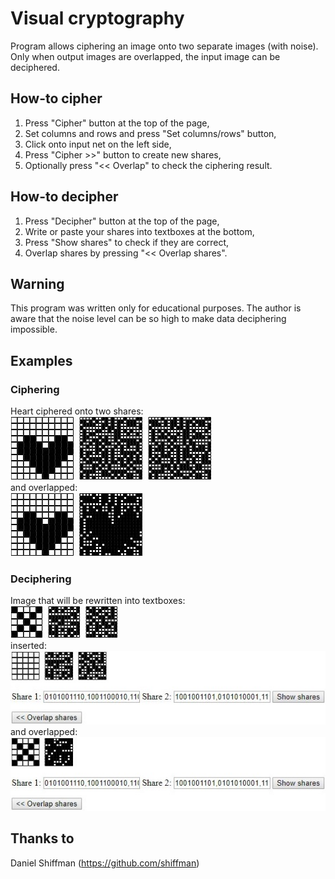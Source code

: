 # Visual cryptography
Program allows ciphering an image onto two separate images (with noise). Only when output images are overlapped, the input image can be deciphered.

## How-to cipher
1. Press "Cipher" button at the top of the page,
2. Set columns and rows and press "Set columns/rows" button,
3. Click onto input net on the left side,
4. Press "Cipher >>" button to create new shares,
5. Optionally press "<< Overlap" to check the ciphering result.

## How-to decipher
1. Press "Decipher" button at the top of the page,
2. Write or paste your shares into textboxes at the bottom,
3. Press "Show shares" to check if they are correct,
4. Overlap shares by pressing "<< Overlap shares".

## Warning
This program was written only for educational purposes. The author is aware that the noise level can be so high to make data deciphering impossible.

## Examples
### Ciphering
Heart ciphered onto two shares:  
<img src="images/heart_ciphered.JPG" alt="Heart ciphered onto two shares." />  
and overlapped:  
<img src="images/heart_overlapped.JPG" alt="Heart ciphered onto two shares and overlapped." />

### Deciphering
Image that will be rewritten into textboxes:  
<img src="images/x_to_be_deciphered.JPG" alt="Image of x that will be rewritten into textboxes." />  
inserted:  
<img src="images/x_to_be_deciphered_inserted.JPG" alt="Image of x rewritten into textboxes." />  
and overlapped:  
<img src="images/x_overlapped.JPG" alt="Deciphered x image overlapped." />

## Thanks to
Daniel Shiffman (https://github.com/shiffman)
